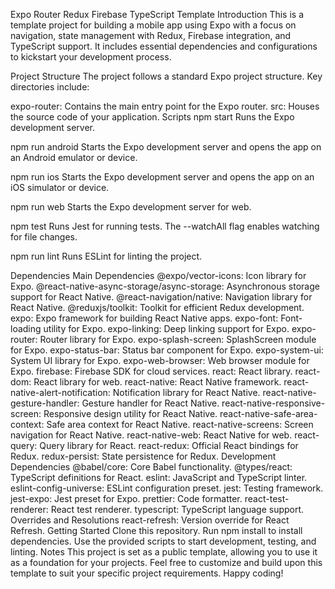 
Expo Router Redux Firebase TypeScript Template
Introduction
This is a template project for building a mobile app using Expo with a focus on navigation, state management with Redux, Firebase integration, and TypeScript support. It includes essential dependencies and configurations to kickstart your development process.

Project Structure
The project follows a standard Expo project structure. Key directories include:

expo-router: Contains the main entry point for the Expo router.
src: Houses the source code of your application.
Scripts
npm start
Runs the Expo development server.

npm run android
Starts the Expo development server and opens the app on an Android emulator or device.

npm run ios
Starts the Expo development server and opens the app on an iOS simulator or device.

npm run web
Starts the Expo development server for web.

npm test
Runs Jest for running tests. The --watchAll flag enables watching for file changes.

npm run lint
Runs ESLint for linting the project.

Dependencies
Main Dependencies
@expo/vector-icons: Icon library for Expo.
@react-native-async-storage/async-storage: Asynchronous storage support for React Native.
@react-navigation/native: Navigation library for React Native.
@reduxjs/toolkit: Toolkit for efficient Redux development.
expo: Expo framework for building React Native apps.
expo-font: Font-loading utility for Expo.
expo-linking: Deep linking support for Expo.
expo-router: Router library for Expo.
expo-splash-screen: SplashScreen module for Expo.
expo-status-bar: Status bar component for Expo.
expo-system-ui: System UI library for Expo.
expo-web-browser: Web browser module for Expo.
firebase: Firebase SDK for cloud services.
react: React library.
react-dom: React library for web.
react-native: React Native framework.
react-native-alert-notification: Notification library for React Native.
react-native-gesture-handler: Gesture handler for React Native.
react-native-responsive-screen: Responsive design utility for React Native.
react-native-safe-area-context: Safe area context for React Native.
react-native-screens: Screen navigation for React Native.
react-native-web: React Native for web.
react-query: Query library for React.
react-redux: Official React bindings for Redux.
redux-persist: State persistence for Redux.
Development Dependencies
@babel/core: Core Babel functionality.
@types/react: TypeScript definitions for React.
eslint: JavaScript and TypeScript linter.
eslint-config-universe: ESLint configuration preset.
jest: Testing framework.
jest-expo: Jest preset for Expo.
prettier: Code formatter.
react-test-renderer: React test renderer.
typescript: TypeScript language support.
Overrides and Resolutions
react-refresh: Version override for React Refresh.
Getting Started
Clone this repository.
Run npm install to install dependencies.
Use the provided scripts to start development, testing, and linting.
Notes
This project is set as a public template, allowing you to use it as a foundation for your projects.
Feel free to customize and build upon this template to suit your specific project requirements. Happy coding!
